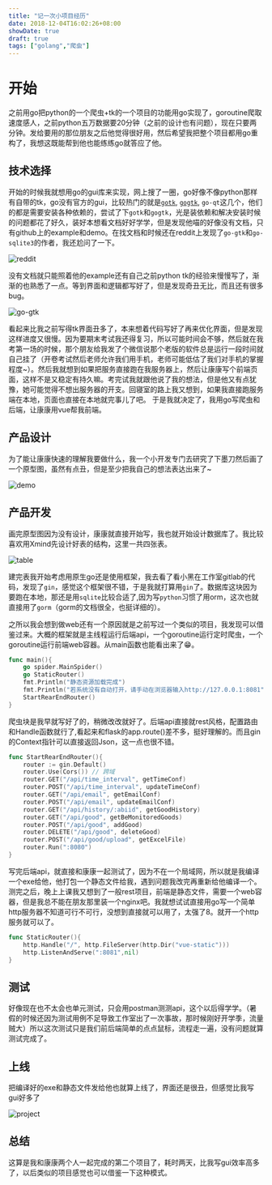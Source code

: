 ```yaml
---
title: "记一次小项目经历"
date: 2018-12-04T16:02:26+08:00
showDate: true
draft: true
tags: ["golang","爬虫"]
---
```


# 开始

之前用go把python的一个爬虫+tk的一个项目的功能用go实现了，goroutine爬取速度感人，之前python五万数据要20分钟（之前的设计也有问题），现在只要两分钟。发给要用的那位朋友之后他觉得很好用，然后希望我把整个项目都用go重构了，我想这既能帮到他也能练练go就答应了他。

## 技术选择

开始的时候我就想用go的gui库来实现，网上搜了一圈，go好像不像python那样有自带的tk，go没有官方的gui，比较热门的就是[`gotk`](https://github.com/gotk3/gotk3), [`gogtk`](https://github.com/mattn/go-gtk/), `go-qt`这几个，他们的都是需要安装各种依赖的，尝试了下`gotk`和`gogtk`，光是装依赖和解决安装时候的问题都花了好久，装好本想看文档好好学学，但是发现他喵的好像没有文档，只有github上的example和demo。在找文档和时候还在reddit上发现了`go-gtk`和`go-sqlite3`的作者，我还尬问了一下。

![reddit](./reddit.png)

没有文档就只能照着他的example还有自己之前python tk的经验来慢慢写了，渐渐的也熟悉了一点。等到界面和逻辑都写好了，但是发现奇丑无比，而且还有很多bug。

![go-gtk](./go-gtk.png)

看起来比我之前写得tk界面丑多了，本来想着代码写好了再来优化界面，但是发现这样进度又很慢。因为要期末考试我还得复习，所以可能时间会不够，然后就在我考第一场的时候，那个朋友给我发了个微信说那个老版的软件总是运行一段时间就自己挂了（开卷考试然后老师允许我们用手机，老师可能低估了我们对手机的掌握程度~）。然后我就想到如果把服务直接跑在我服务器上，然后让康康写个前端页面，这样不是又稳定有持久嘛。考完试我就跟他说了我的想法，但是他又有点犹豫，她可能觉得不想出服务器的开支。回寝室的路上我又想到，如果我直接跑服务端在本地，页面也直接在本地就完事儿了吧。
于是我就决定了，我用go写爬虫和后端，让康康用vue帮我前端。

## 产品设计

为了能让康康快速的理解我要做什么，我一个小开发专门去研究了下墨刀然后画了一个原型图，虽然有点丑，但是至少把我自己的想法表达出来了~

![demo](./demo.png)

## 产品开发

画完原型图因为没有设计，康康就直接开始写，我也就开始设计数据库了。我比较喜欢用Xmind先设计好表的结构，这里一共四张表。

![table](./table.png)

建完表我开始考虑用原生go还是使用框架，我去看了看小黑在工作室gitlab的代码，发现了`gin`，感觉这个框架很不错，于是我就打算用`gin`了。数据库这块因为要跑在本地，那还是用`sqlite`比较合适了,因为写`python`习惯了用orm，这次也就直接用了`gorm`（gorm的文档很全，也挺详细的）。

之所以我会想到做web还有一个原因就是之前写过一个类似的项目，我发现可以借鉴过来。大概的框架就是主线程运行后端api，一个goroutine运行定时爬虫，一个goroutine运行前端web容器。从main函数也能看出来了😁。

```go
func main(){
	go spider.MainSpider()
	go StaticRouter()
	fmt.Println("静态资源加载完成")
	fmt.Println("若系统没有自动打开，请手动在浏览器输入http://127.0.0.1:8081")
	StartRearEndRouter()
}
```

爬虫块是我早就写好了的，稍微改改就好了。后端api直接就rest风格，配置路由和Handle函数就行了,看起来和flask的app.route()差不多，挺好理解的。而且gin的Context指针可以直接返回Json，这一点也很不错。

```go
func StartRearEndRouter(){
	router := gin.Default()
	router.Use(Cors()) // 跨域
	router.GET("/api/time_interval", getTimeConf)
	router.POST("/api/time_interval", updateTimeConf)
	router.GET("/api/email", getEmailConf)
	router.POST("/api/email", updateEmailConf)
	router.GET("/api/history/:abiid", getGoodHistory)
	router.GET("/api/good", getBeMonitoredGoods)
	router.POST("/api/good", addGood)
	router.DELETE("/api/good", deleteGood)
	router.POST("/api/good/upload", getExcelFile)
	router.Run(":8080")
}
```

写完后端api，就直接和康康一起测试了，因为不在一个局域网，所以就是我编译一个exe给他，他打包一个静态文件给我，遇到问题我改完再重新给他编译一个。测完之后，晚上上课我又想到了一般rest项目，前端是静态文件，需要一个web容器，但是我总不能在朋友那里装一个nginx吧。我就想试试直接用go写一个简单http服务器不知道可行不可行，没想到直接就可以用了，太强了8。就开一个http服务就可以了。

```go
func StaticRouter(){
	http.Handle("/", http.FileServer(http.Dir("vue-static")))
	http.ListenAndServe(":8081",nil)
}
```

## 测试

好像现在也不太会也单元测试，只会用postman测测api，这个以后得学学。（暑假的时候还因为测试用例不足导致工作室出了一次事故，那时候刚好开学季，流量贼大）所以这次测试只是我们前后端简单的点点鼠标，流程走一遍，没有问题就算测试完成了。

## 上线

把编译好的exe和静态文件发给他也就算上线了，界面还是很丑，但感觉比我写gui好多了

![project](./product.png)

## 总结

这算是我和康康两个人一起完成的第二个项目了，耗时两天，比我写gui效率高多了，以后类似的项目感觉也可以借鉴一下这种模式。